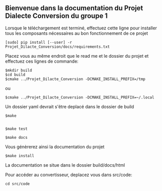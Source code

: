 Bienvenue dans la documentation du Projet Dialecte Conversion du groupe 1
----

Lorsque le téléchargement est terminé, effectuez cette ligne pour installer tous les composants nécessaires au bon fonctionnement de ce projet

```
[sudo] pip install [--user] -r Projet_Dilacte_Conversion/docs/requirements.txt
```

Placez vous au même endroit que le read me et le dossier du projet et effectuez ces lignes de commande:


```
$mkdir build
$cd build
$cmake ../Projet_Dilacte_Conversion -DCMAKE_INSTALL_PREFIX=/tmp
```
ou
```
$cmake ../Projet_Dilacte_Conversion -DCMAKE_INSTALL_PREFIX=~/.local

```
Un dossier yaml devrait s'être deplacé dans le dossier de build

```
$make

```

```

$make test

$make docs

```



Vous génèrerez ainsi la documentation du projet
 
```
$make install

```

La documentation se situe dans le dossier build/docs/html

Pour accéder au convertisseur, deplacez vous dans src/code:

```
cd src/code
```
